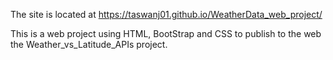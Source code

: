The site is located at https://taswanj01.github.io/WeatherData_web_project/

This is a web project using HTML, BootStrap and CSS to publish to the web the Weather_vs_Latitude_APIs project.
